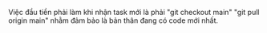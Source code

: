 Việc đầu tiền phải làm khi nhận task mới là phải
"git checkout main"
"git pull origin main"
nhằm đảm bảo là bản thân đang có code mới nhất.
